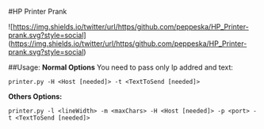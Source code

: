 #HP Printer Prank

![https://img.shields.io/twitter/url/https/github.com/peppeska/HP_Printer-prank.svg?style=social] (https://img.shields.io/twitter/url/https/github.com/peppeska/HP_Printer-prank.svg?style=social)

##Usage:
**Normal Options**
You need to pass only Ip addred and text:

```
printer.py -H <Host [needed]> -t <TextToSend [needed]>
```

**Others Options:**

```
printer.py -l <lineWidth> -m <maxChars> -H <Host [needed]> -p <port> -t <TextToSend [needed]>
```
